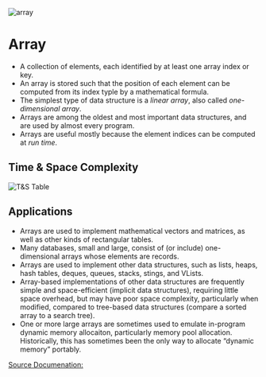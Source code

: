 ![array](https://deadpan-gravity-1d7.notion.site/image/https%3A%2F%2Fs3-us-west-2.amazonaws.com%2Fsecure.notion-static.com%2F85182ec3-a874-43c3-b542-0f06c84bdc0d%2Farray.jpg?id=63b2d182-80a8-4a78-8ca3-408c0b9ed363&table=block&spaceId=d5d6fc9b-c7c0-4b6b-a6fc-cdce77529a52&width=780&userId=&cache=v2)

# Array

- A collection of elements, each identified by at least one array index or key.
- An array is stored such that the position of each element can be computed from its index typle by a mathematical formula.
- The simplest type of data structure is a *linear array*, also called *one-dimensional array*.
- Arrays are among the oldest and most important data structures, and are used by almost every program.
- Arrays are useful mostly because the element indices can be computed at *run time*.

## Time & Space Complexity
![T&S Table](https://deadpan-gravity-1d7.notion.site/image/https%3A%2F%2Fs3-us-west-2.amazonaws.com%2Fsecure.notion-static.com%2Ff0e1f841-5291-4094-89e8-2b52ef873ae1%2Farray_big_O_notation.jpg?id=eeb5dac1-bceb-45bf-bb91-adbba8d61970&table=block&spaceId=d5d6fc9b-c7c0-4b6b-a6fc-cdce77529a52&width=770&userId=&cache=v2)

## Applications

- Arrays are used to implement mathematical vectors and matrices, as well as other kinds of rectangular tables.
- Many databases, small and large, consist of (or include) one-dimensional arrays whose elements are records.
- Arrays are used to implement other data structures, such as lists, heaps, hash tables, deques, queues, stacks, stings, and VLists.
- Array-based implementations of other data structures are frequently simple and space-efficient (implicit data structures), requiring little space overhead, but may have poor space complexity, particularly when modified, compared to tree-based data structures (compare a sorted array to a search tree).
- One or more large arrays are sometimes used to emulate in-program dynamic memory allocaiton, particularly memory pool allocation. Historically, this has sometimes been the only way to allocate “dynamic memory” portably.

[Source Documenation:](https://en.wikipedia.org/wiki/Array_(data_structure))